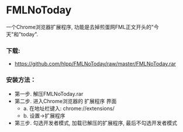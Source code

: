 # FMLNoToday

一个Chrome浏览器扩展程序, 功能是去掉煎蛋网FML正文开头的"今天"和"today".

### 下载:
* https://github.com/hlpp/FMLNoToday/raw/master/FMLNoToday.rar

### 安装方法：
* 第一步. 解压FMLNoToday.rar
* 第二步. 进入Chrome浏览器的 扩展程序 界面
  - a. 在地址栏键入: chrome://extensions/
  - b. 设置->扩展程序
* 第三步. 勾选开发者模式, 加载已解压的扩展程序, 最后不勾选开发者模式
